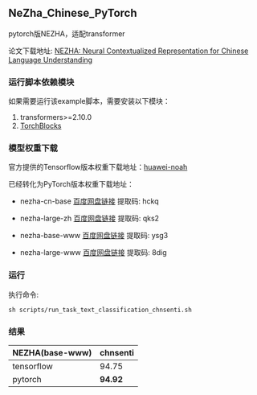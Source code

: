 ## NeZha_Chinese_PyTorch

pytorch版NEZHA，适配transformer

论文下载地址: [NEZHA: Neural Contextualized Representation for Chinese Language Understanding](https://arxiv.org/abs/1909.00204)

### 运行脚本依赖模块

如果需要运行该example脚本，需要安装以下模块：

1. transformers>=2.10.0
2. [TorchBlocks](https://github.com/lonePatient/TorchBlocks)

### 模型权重下载

官方提供的Tensorflow版本权重下载地址：[huawei-noah](https://github.com/huawei-noah/Pretrained-Language-Model/tree/master/NEZHA-TensorFlow)

已经转化为PyTorch版本权重下载地址：

* nezha-cn-base [百度网盘链接](https://pan.baidu.com/s/1sPC-FZJ20RtTEw9UX_4sDw) 提取码: hckq 

* nezha-large-zh [百度网盘链接](https://pan.baidu.com/s/1ASg6xJeaO6dfxdeq0ozZ5w) 提取码: qks2

* nezha-base-www [百度网盘链接](https://pan.baidu.com/s/1itZ_wdU6JdpXx2saK_zQhw) 提取码: ysg3

* nezha-large-www [百度网盘链接](https://pan.baidu.com/s/1_QdimUFM9dD3q4JtAlAU3g) 提取码: 8dig

### 运行

执行命令:
```shell
sh scripts/run_task_text_classification_chnsenti.sh
```
### 结果

| NEZHA(base-www) | chnsenti  |
| --------------- | --------- |
| tensorflow      | 94.75     |
| pytorch         | **94.92** |


